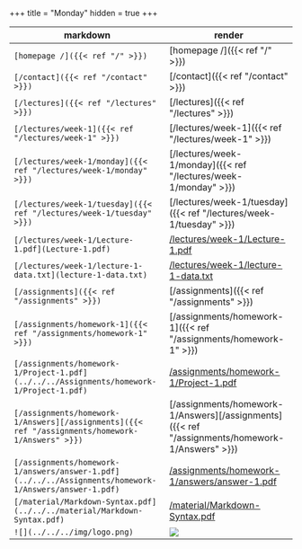 +++
title = "Monday"
hidden = true
+++

| markdown | render |
| -- | -- |
| `[homepage /]({{< ref "/" >}})` | [homepage /]({{< ref "/" >}}) |
| `[/contact]({{< ref "/contact" >}})` | [/contact]({{< ref "/contact" >}}) |
| `[/lectures]({{< ref "/lectures" >}})` | [/lectures]({{< ref "/lectures" >}}) |
| `[/lectures/week-1]({{< ref "/lectures/week-1" >}})` | [/lectures/week-1]({{< ref "/lectures/week-1" >}}) |
| `[/lectures/week-1/monday]({{< ref "/lectures/week-1/monday" >}})` | [/lectures/week-1/monday]({{< ref "/lectures/week-1/monday" >}}) |
| `[/lectures/week-1/tuesday]({{< ref "/lectures/week-1/tuesday" >}})` | [/lectures/week-1/tuesday]({{< ref "/lectures/week-1/tuesday" >}}) |
| `[/lectures/week-1/Lecture-1.pdf](Lecture-1.pdf)` | [/lectures/week-1/Lecture-1.pdf](../Lecture-1.pdf) |
| `[/lectures/week-1/lecture-1-data.txt](lecture-1-data.txt)` | [/lectures/week-1/lecture-1-data.txt](../lecture-1-data.txt) |
| `[/assignments]({{< ref "/assignments" >}})` | [/assignments]({{< ref "/assignments" >}}) |
| `[/assignments/homework-1]({{< ref "/assignments/homework-1" >}})` | [/assignments/homework-1]({{< ref "/assignments/homework-1" >}}) |
| `[/assignments/homework-1/Project-1.pdf](../../../Assignments/homework-1/Project-1.pdf)` | [/assignments/homework-1/Project-1.pdf](../../../Assignments/homework-1/Project-1.pdf) |
| `[/assignments/homework-1/Answers][/assignments]({{< ref "/assignments/homework-1/Answers" >}})` | [/assignments/homework-1/Answers][/assignments]({{< ref "/assignments/homework-1/Answers" >}}) |
| `[/assignments/homework-1/answers/answer-1.pdf](../../../Assignments/homework-1/Answers/answer-1.pdf)` | [/assignments/homework-1/answers/answer-1.pdf](../../../Assignments/homework-1/Answers/answer-1.pdf) |
| `[/material/Markdown-Syntax.pdf](../../../material/Markdown-Syntax.pdf)` | [/material/Markdown-Syntax.pdf](../../../material/Markdown-Syntax.pdf) |
| `![](../../../img/logo.png)` | ![](../../../img/logo.png) |
